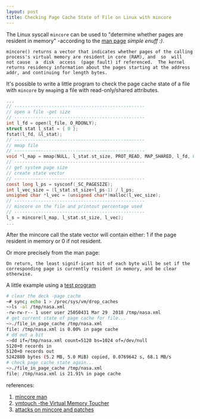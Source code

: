 ```yaml
---
layout: post
title: Checking Page Cache State of File on Linux with mincore
---
```


The Linux syscall `mincore` can be used to "determine whether pages are resident in memory" -according to the [man page](http://man7.org/linux/man-pages/man2/mincore.2.html) _simple enuff :)_.

```
mincore() returns a vector that indicates whether pages of the calling process's virtual memory are resident in core (RAM), and  so  will  not cause  a  disk  access  (page fault) if referenced.  The kernel returns residency information about the pages starting at the address addr, and continuing for length bytes.
```

It's possible to write a little program to check the page cache state of a file with `mincore` by `mmap`ing a file with read-only/shared attributes.

```c
...
// -------------------------------------------------
// open a file -get size
// -------------------------------------------------
int l_fd = open(l_file, O_RDONLY);
struct stat l_stat = { 0 };
fstat(l_fd, &l_stat);
// -------------------------------------------------
// mmap file
// -------------------------------------------------
void *l_map = mmap(NULL, l_stat.st_size, PROT_READ, MAP_SHARED, l_fd, 0);
// -------------------------------------------------
// get system page size
// create state vector
// -------------------------------------------------
const long l_ps = sysconf(_SC_PAGESIZE);
int l_vec_size = (l_stat.st_size+l_ps-1) / l_ps;
unsigned char *l_vec = (unsigned char*)malloc(l_vec_size);
// -------------------------------------------------
// mincore on the file and printout percentage used
// -------------------------------------------------
l_s = mincore(l_map, l_stat.st_size, l_vec);
...
```

After the mincore call the state vector will contain either: 1 if the page resident in memory or 0 if not resident.

Or more precisely from the man page:
```
On return, the least signif‐icant bit of each byte will be set if the corresponding page is currently resident in memory, and be clear otherwise.
```

A little example using a [test program](https://github.com/tinselcity/experiments/tree/master/mincore)

```sh
# clear the deck -page cache
~# sync; echo 1 > /proc/sys/vm/drop_caches
~>ls -al /tmp/nasa.xml 
-rw-rw-r-- 1 user user 25050431 Mar 29  2018 /tmp/nasa.xml
# get current state of page cache for file...
~>./file_in_page_cache /tmp/nasa.xml 
file: /tmp/nasa.xml is 0.00% in page cache
# dd out a bit
~>dd if=/tmp/nasa.xml count=5120 bs=1024 of=/dev/null
5120+0 records in
5120+0 records out
5242880 bytes (5.2 MB, 5.0 MiB) copied, 0.0769642 s, 68.1 MB/s
# check page cache state again...
~>./file_in_page_cache /tmp/nasa.xml 
file: /tmp/nasa.xml is 21.91% in page cache
```

references:
1. [mincore man](http://man7.org/linux/man-pages/man2/mincore.2.html)
2. [vmtouch -the Virtual Memory Toucher](https://hoytech.com/vmtouch/)
3. [attacks on mincore and patches](https://lwn.net/Articles/776801/)



